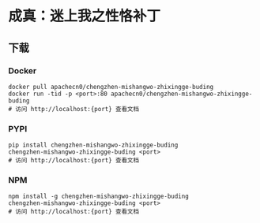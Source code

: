 # 成真：迷上我之性恪补丁

## 下载

### Docker

```
docker pull apachecn0/chengzhen-mishangwo-zhixingge-buding
docker run -tid -p <port>:80 apachecn0/chengzhen-mishangwo-zhixingge-buding
# 访问 http://localhost:{port} 查看文档
```

### PYPI

```
pip install chengzhen-mishangwo-zhixingge-buding
chengzhen-mishangwo-zhixingge-buding <port>
# 访问 http://localhost:{port} 查看文档
```

### NPM

```
npm install -g chengzhen-mishangwo-zhixingge-buding
chengzhen-mishangwo-zhixingge-buding <port>
# 访问 http://localhost:{port} 查看文档
```